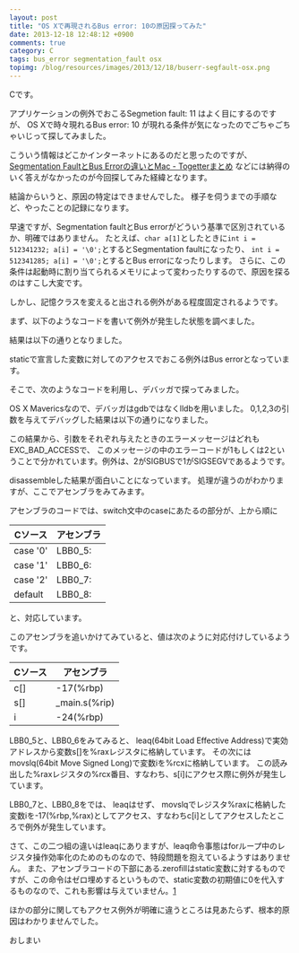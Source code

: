 ```yaml
---
layout: post
title: "OS Xで再現されるBus error: 10の原因探ってみた"
date: 2013-12-18 12:48:12 +0900
comments: true
category: C
tags: bus_error segmentation_fault osx
topimg: /blog/resources/images/2013/12/18/buserr-segfault-osx.png
---
```

Cです。

アプリケーションの例外でおこるSegmetion fault: 11 はよく目にするのですが、
OS Xで時々現れるBus error: 10 が現れる条件が気になったのでごちゃごちゃいじって探してみました。 

こういう情報はどこかインターネットにあるのだと思ったのですが、
[Segmentation FaultとBus Errorの違いとMac - Togetterまとめ](http://togetter.com/li/253717)
などには納得のいく答えがなかったのが今回探してみた経緯となります。

結論からいうと、原因の特定はできませんでした。
様子を伺うまでの手順など、やったことの記録になります。

<!-- more -->
早速ですが、Segmentation faultとBus errorがどういう基準で区別されているか、明確ではありません。
たとえば、`char a[1]`としたときに`int i = 512341232; a[i] = '\0';`とするとSegmentation faultになったり、
`int i = 512341285; a[i] = '\0';`とするとBus errorになったりします。
さらに、この条件は起動時に割り当てられるメモリによって変わったりするので、原因を探るのはすこし大変です。

しかし、記憶クラスを変えると出される例外がある程度固定されるようです。

まず、以下のようなコードを書いて例外が発生した状態を調べました。
<script src="https://gist.github.com/mzyy94/8016375.js"></script>

結果は以下の通りとなりました。
<script src="https://gist.github.com/mzyy94/8017126.js"></script>

staticで宣言した変数に対してのアクセスでおこる例外はBus errorとなっています。

そこで、次のようなコードを利用し、デバッガで探ってみました。
<script src="https://gist.github.com/mzyy94/8017103.js"></script>

OS X Mavericsなので、デバッガはgdbではなくlldbを用いました。
0,1,2,3の引数を与えてデバッグした結果は以下の通りになりました。
<script src="https://gist.github.com/mzyy94/8017373.js"></script>

この結果から、引数をそれぞれ与えたときのエラーメッセージはどれもEXC_BAD_ACCESSで、
このメッセージの中のエラーコードが1もしくは2ということで分かれています。例外は、2がSIGBUSで1がSIGSEGVであるようです。

disassembleした結果が面白いことになっています。
処理が違うのがわかりますが、ここでアセンブラをみてみます。
<script src="https://gist.github.com/mzyy94/8017712.js"></script>
<script src="https://gist.github.com/mzyy94/8017515.js"></script>

アセンブラのコードでは、switch文中のcaseにあたるの部分が、上から順に

Cソース |アセンブラ
--------|---------
case '0'|LBB0_5:
case '1'|LBB0_6:
case '2'|LBB0_7:
default |LBB0_8:

と、対応しています。

このアセンブラを追いかけてみていると、値は次のように対応付けしているようです。

Cソース |アセンブラ
--------|---------
c[]     | -17(%rbp)
s[]     | _main.s(%rip)
i       | -24(%rbp)


LBB0_5と、LBB0_6をみてみると、
leaq(64bit Load Effective Address)で実効アドレスから変数s[]を%raxレジスタに格納しています。
その次にはmovslq(64bit Move Signed Long)で変数iを%rcxに格納しています。
この読み出した%raxレジスタの%rcx番目、すなわち、s[i]にアクセス際に例外が発生しています。

LBB0_7と、LBB0_8をでは、
leaqはせず、
movslqでレジスタ%raxに格納した変数iを-17(%rbp,%rax)としてアクセス、すなわちc[i]としてアクセスしたところで例外が発生しています。

さて、この二つ組の違いはleaqにありますが、leaq命令事態はforループ中のレジスタ操作効率化のためのものなので、特段問題を抱えているようすはありません。
また、アセンブラコードの下部にある.zerofillはstatic変数に対するものですが、この命令はゼロ埋めするというもので、static変数の初期値に0を代入するものなので、これも影響は与えていません。[1][1]

ほかの部分に関してもアクセス例外が明確に違うところは見あたらず、根本的原因はわかりませんでした。

おしまい

[1]: https://developer.apple.com/library/mac/documentation/DeveloperTools/Reference/Assembler/040-Assembler_Directives/asm_directives.html "OS X "
